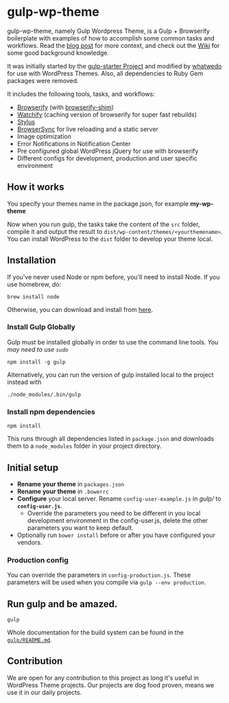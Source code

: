 gulp-wp-theme
============

gulp-wp-theme, namely Gulp Wordpress Theme, is a Gulp + Browserify boilerplate with examples of how to accomplish some common tasks and workflows. Read the [blog post](http://viget.com/extend/gulp-browserify-starter-faq) for more context, and check out the [Wiki](https://github.com/greypants/gulp-starter/wiki) for some good background knowledge.

It was initially started by the [gulp-starter Project](https://github.com/greypants/gulp-starter) and modified by [whatwedo](http://whatwedo.ch) for use with WordPress Themes. Also, all dependencies to Ruby Gem packages were removed.

It includes the following tools, tasks, and workflows:

- [Browserify](http://browserify.org/) (with [browserify-shim](https://github.com/thlorenz/browserify-shim))
- [Watchify](https://github.com/substack/watchify) (caching version of browserify for super fast rebuilds)
- [Stylus](https://learnboost.github.io/stylus/)
- [BrowserSync](http://browsersync.io) for live reloading and a static server
- Image optimization
- Error Notifications in Notification Center
- Pre configured global WordPress jQuery for use with browserify
- Different configs for development, production and user specific environment

## How it works

You specify your themes name in the package.json, for example **my-wp-theme**

Now when you run gulp, the tasks take the content of the `src` folder, compile it and output the result to `dist/wp-content/themes/<yourthemename>`. You can install WordPress to the `dist` folder to develop your theme local.

## Installation

If you've never used Node or npm before, you'll need to install Node.
If you use homebrew, do:

```
brew install node
```

Otherwise, you can download and install from [here](http://nodejs.org/download/).

### Install Gulp Globally

Gulp must be installed globally in order to use the command line tools. *You may need to use `sudo`*


```
npm install -g gulp
```

Alternatively, you can run the version of gulp installed local to the project instead with


```
./node_modules/.bin/gulp
```

### Install npm dependencies

```
npm install
```

This runs through all dependencies listed in `package.json` and downloads them
to a `node_modules` folder in your project directory.

## Initial setup

* **Rename your theme** in ```packages.json```
* **Rename your theme** in ```.bowerrc```
* **Configure** your local server. Rename ```config-user-example.js``` in *gulp/* to **```config-user.js```**.
  * Override the parameters you need to be different in you local development environment in the config-user.js, delete the other parameters you want to keep default.
* Optionally run ```bower install``` before or after you have configured your vendors.

### Production config

You can override the parameters in ```config-production.js```. These parameters will be used when you compile via `gulp --env production`.

## Run gulp and be amazed.

```
gulp
```

Whole documentation for the build system can be found in the [`gulp/README.md`](https://github.com/whatwedo/gulp-wp-theme/blob/develop/gulp/README.md).

## Contribution

We are open for any contribution to this project as long it's useful in WordPress Theme projects. Our projects are dog food proven, means we use it in our daily projects.
